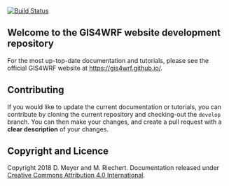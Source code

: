 [![Build Status](https://travis-ci.com/GIS4WRF/gis4wrf.github.io.svg?branch=develop)](https://travis-ci.com/GIS4WRF/gis4wrf.github.io)

## Welcome to the GIS4WRF website development repository
For the most up-top-date documentation and tutorials, please see the official GIS4WRF website at https://gis4wrf.github.io/.

## Contributing
If you would like to update the current documentation or tutorials, you can contribute by cloning the current repository and checking-out the `develop` branch. You can then make your changes, and create a pull request with a **clear description** of your changes.

## Copyright and Licence
Copyright 2018 D. Meyer and M. Riechert. Documentation released under [Creative Commons Attribution 4.0 International](LICENSE.txt).